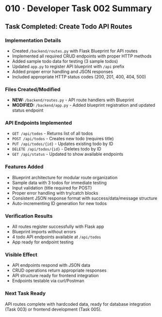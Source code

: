 # 010 · Developer Task 002 Summary

## Task Completed: Create Todo API Routes

### Implementation Details
- Created `/backend/routes.py` with Flask Blueprint for API routes
- Implemented all required CRUD endpoints with proper HTTP methods
- Added sample todo data for testing (3 sample todos)
- Updated `app.py` to register API blueprint with `/api` prefix
- Added proper error handling and JSON responses
- Included appropriate HTTP status codes (200, 201, 400, 404, 500)

### Files Created/Modified
- **NEW:** `/backend/routes.py` - API route handlers with Blueprint
- **MODIFIED:** `/backend/app.py` - Added blueprint registration and updated status endpoint

### API Endpoints Implemented
- `GET /api/todos` - Returns list of all todos
- `POST /api/todos` - Creates new todo (requires title)
- `PUT /api/todos/{id}` - Updates existing todo by ID
- `DELETE /api/todos/{id}` - Deletes todo by ID
- `GET /api/status` - Updated to show available endpoints

### Features Added
- Blueprint architecture for modular route organization
- Sample data with 3 todos for immediate testing
- Input validation (title required for POST)
- Proper error handling with try/catch blocks
- Consistent JSON response format with success/data/message structure
- Auto-incrementing ID generation for new todos

### Verification Results
- All routes register successfully with Flask app
- Blueprint imports without errors
- 4 todo API endpoints available at `/api/todos`
- App ready for endpoint testing

### Visible Effect
- API endpoints respond with JSON data
- CRUD operations return appropriate responses  
- API structure ready for frontend integration
- Endpoints testable via curl/Postman

### Next Task Ready
API routes complete with hardcoded data, ready for database integration (Task 003) or frontend development (Task 005).